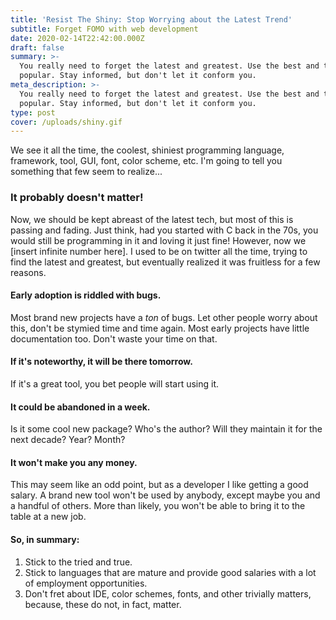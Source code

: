 ```yaml
---
title: 'Resist The Shiny: Stop Worrying about the Latest Trend'
subtitle: Forget FOMO with web development
date: 2020-02-14T22:42:00.000Z
draft: false
summary: >-
  You really need to forget the latest and greatest. Use the best and the
  popular. Stay informed, but don't let it conform you.
meta_description: >-
  You really need to forget the latest and greatest. Use the best and the
  popular. Stay informed, but don't let it conform you.
type: post
cover: /uploads/shiny.gif
---
```

We see it all the time, the coolest, shiniest programming language, framework, tool, GUI, font, color scheme, etc. I'm going to tell you something that few seem to realize...

### It probably doesn't matter!

Now, we should be kept abreast of the latest tech, but most of this is passing and fading. Just think, had you started with C back in the 70s, you would still be programming in it and loving it just fine! However, now we \[insert infinite number here]. I used to be on twitter all the time, trying to find the latest and greatest, but eventually realized it was fruitless for a few reasons.

#### Early adoption is riddled with bugs.

Most brand new projects have a *ton* of bugs. Let other people worry about this, don't be stymied time and time again. Most early projects have little documentation too. Don't waste your time on that.

#### If it's noteworthy, it will be there tomorrow.

If it's a great tool, you bet people will start using it. 

#### It could be abandoned in a week.

Is it some cool new package? Who's the author? Will they maintain it for the next decade? Year? Month? 

#### It won't make you any money.

This may seem like an odd point, but as a developer I like getting a good salary. A brand new tool won't be used by anybody, except maybe you and a handful of others. More than likely, you won't be able to bring it to the table at a new job.

#### So, in summary:

1. Stick to the tried and true. 
2. Stick to languages that are mature and provide good salaries with 
a lot of employment opportunities.
3. Don't fret about IDE, color schemes, fonts, and other trivially matters, because,
these do not, in fact, matter.
